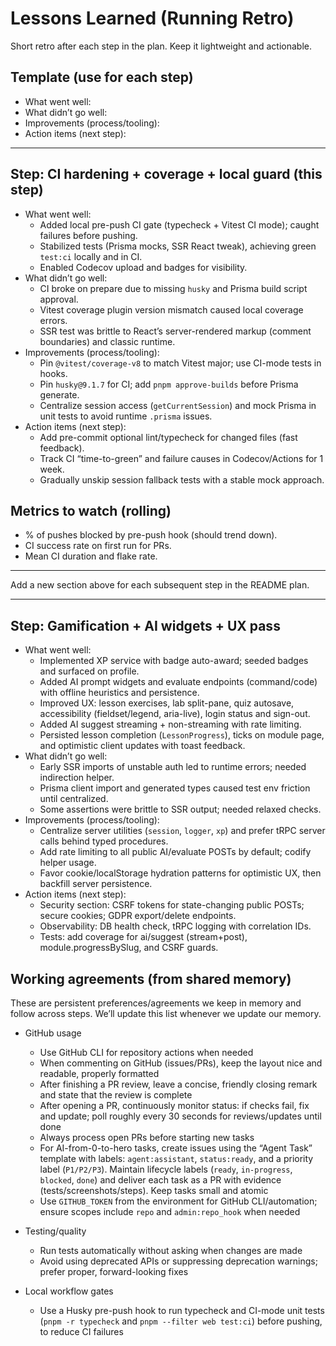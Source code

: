# Lessons Learned (Running Retro)

Short retro after each step in the plan. Keep it lightweight and actionable.

## Template (use for each step)
- What went well:
- What didn’t go well:
- Improvements (process/tooling):
- Action items (next step):

---

## Step: CI hardening + coverage + local guard (this step)
- What went well:
  - Added local pre-push CI gate (typecheck + Vitest CI mode); caught failures before pushing.
  - Stabilized tests (Prisma mocks, SSR React tweak), achieving green `test:ci` locally and in CI.
  - Enabled Codecov upload and badges for visibility.
- What didn’t go well:
  - CI broke on prepare due to missing `husky` and Prisma build script approval.
  - Vitest coverage plugin version mismatch caused local coverage errors.
  - SSR test was brittle to React’s server-rendered markup (comment boundaries) and classic runtime.
- Improvements (process/tooling):
  - Pin `@vitest/coverage-v8` to match Vitest major; use CI-mode tests in hooks.
  - Pin `husky@9.1.7` for CI; add `pnpm approve-builds` before Prisma generate.
  - Centralize session access (`getCurrentSession`) and mock Prisma in unit tests to avoid runtime `.prisma` issues.
- Action items (next step):
  - Add pre-commit optional lint/typecheck for changed files (fast feedback).
  - Track CI “time-to-green” and failure causes in Codecov/Actions for 1 week.
  - Gradually unskip session fallback tests with a stable mock approach.

## Metrics to watch (rolling)
- % of pushes blocked by pre-push hook (should trend down).
- CI success rate on first run for PRs.
- Mean CI duration and flake rate.

---

Add a new section above for each subsequent step in the README plan.

---

## Step: Gamification + AI widgets + UX pass
- What went well:
  - Implemented XP service with badge auto-award; seeded badges and surfaced on profile.
  - Added AI prompt widgets and evaluate endpoints (command/code) with offline heuristics and persistence.
  - Improved UX: lesson exercises, lab split-pane, quiz autosave, accessibility (fieldset/legend, aria-live), login status and sign-out.
  - Added AI suggest streaming + non-streaming with rate limiting.
  - Persisted lesson completion (`LessonProgress`), ticks on module page, and optimistic client updates with toast feedback.
- What didn’t go well:
  - Early SSR imports of unstable auth led to runtime errors; needed indirection helper.
  - Prisma client import and generated types caused test env friction until centralized.
  - Some assertions were brittle to SSR output; needed relaxed checks.
- Improvements (process/tooling):
  - Centralize server utilities (`session`, `logger`, `xp`) and prefer tRPC server calls behind typed procedures.
  - Add rate limiting to all public AI/evaluate POSTs by default; codify helper usage.
  - Favor cookie/localStorage hydration patterns for optimistic UX, then backfill server persistence.
- Action items (next step):
  - Security section: CSRF tokens for state-changing public POSTs; secure cookies; GDPR export/delete endpoints.
  - Observability: DB health check, tRPC logging with correlation IDs.
  - Tests: add coverage for ai/suggest (stream+post), module.progressBySlug, and CSRF guards.

## Working agreements (from shared memory)
These are persistent preferences/agreements we keep in memory and follow across steps. We’ll update this list whenever we update our memory.

- GitHub usage
  - Use GitHub CLI for repository actions when needed
  - When commenting on GitHub (issues/PRs), keep the layout nice and readable, properly formatted
  - After finishing a PR review, leave a concise, friendly closing remark and state that the review is complete
  - After opening a PR, continuously monitor status: if checks fail, fix and update; poll roughly every 30 seconds for reviews/updates until done
  - Always process open PRs before starting new tasks
  - For AI-from-0-to-hero tasks, create issues using the “Agent Task” template with labels: `agent:assistant`, `status:ready`, and a priority label (`P1/P2/P3`). Maintain lifecycle labels (`ready`, `in-progress`, `blocked`, `done`) and deliver each task as a PR with evidence (tests/screenshots/steps). Keep tasks small and atomic
  - Use `GITHUB_TOKEN` from the environment for GitHub CLI/automation; ensure scopes include `repo` and `admin:repo_hook` when needed

- Testing/quality
  - Run tests automatically without asking when changes are made
  - Avoid using deprecated APIs or suppressing deprecation warnings; prefer proper, forward-looking fixes

- Local workflow gates
  - Use a Husky pre-push hook to run typecheck and CI-mode unit tests (`pnpm -r typecheck` and `pnpm --filter web test:ci`) before pushing, to reduce CI failures


